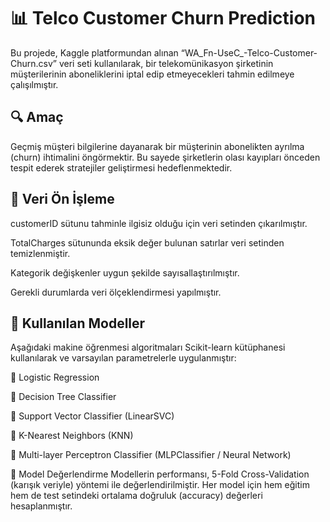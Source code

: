 # 📊 Telco Customer Churn Prediction
Bu projede, Kaggle platformundan alınan “WA_Fn-UseC_-Telco-Customer-Churn.csv” veri seti kullanılarak, bir telekomünikasyon şirketinin müşterilerinin aboneliklerini iptal edip etmeyecekleri tahmin edilmeye çalışılmıştır.

## 🔍 Amaç
Geçmiş müşteri bilgilerine dayanarak bir müşterinin abonelikten ayrılma (churn) ihtimalini öngörmektir. Bu sayede şirketlerin olası kayıpları önceden tespit ederek stratejiler geliştirmesi hedeflenmektedir.

## 🧹 Veri Ön İşleme
customerID sütunu tahminle ilgisiz olduğu için veri setinden çıkarılmıştır.

TotalCharges sütununda eksik değer bulunan satırlar veri setinden temizlenmiştir.

Kategorik değişkenler uygun şekilde sayısallaştırılmıştır.

Gerekli durumlarda veri ölçeklendirmesi yapılmıştır.

## 🤖 Kullanılan Modeller
Aşağıdaki makine öğrenmesi algoritmaları Scikit-learn kütüphanesi kullanılarak ve varsayılan parametrelerle uygulanmıştır:

📌 Logistic Regression

📌 Decision Tree Classifier

📌 Support Vector Classifier (LinearSVC)

📌 K-Nearest Neighbors (KNN)

📌 Multi-layer Perceptron Classifier (MLPClassifier / Neural Network)

🔁 Model Değerlendirme
Modellerin performansı, 5-Fold Cross-Validation (karışık veriyle) yöntemi ile değerlendirilmiştir. Her model için hem eğitim hem de test setindeki ortalama doğruluk (accuracy) değerleri hesaplanmıştır.
